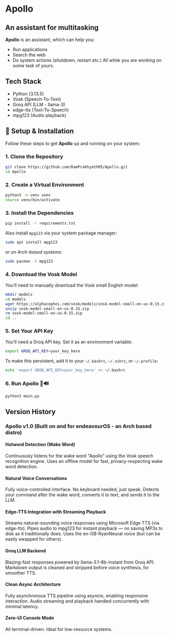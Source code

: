 # Apollo
## An assistant for multitasking

**Apollo** is an assistant, which can help you:
- Run applications
- Search the web
- Do system actions (shutdown, restart etc.)
All while you are working on some task of yours.

## Tech Stack
- Python (3.13.5)
- Vosk (Speech-To-Text)
- Groq API (LLM - llama-3)
- edge-tts (Text-To-Speech)
- mpg123 (Audio playback)


## 🚀 Setup & Installation

Follow these steps to get **Apollo** up and running on your system:

### 1. Clone the Repository

```bash
git clone https://github.com/RamPrakhyath05/Apollo.git
cd Apollo
```

### 2. Create a Virtual Environment

```bash
python3 -m venv venv
source venv/bin/activate
```

### 3. Install the Dependencies

```bash
pip install -r requirements.txt
```

Also install `mpg123` via your system package manager:

```bash
sudo apt install mpg123
```

*or on Arch-based systems:*

```bash
sudo pacman -S mpg123
```

### 4. Download the Vosk Model

You’ll need to manually download the Vosk small English model:

```bash
mkdir models
cd models
wget https://alphacephei.com/vosk/models/vosk-model-small-en-us-0.15.zip
unzip vosk-model-small-en-us-0.15.zip
rm vosk-model-small-en-us-0.15.zip
cd ..
```

### 5. Set Your API Key

You’ll need a Groq API key. Set it as an environment variable:

```bash
export GROQ_API_KEY=your_key_here
```

To make this persistent, add it to your `~/.bashrc`, `~/.zshrc`, or `~/.profile`:

```bash
echo 'export GROQ_API_KEY=your_key_here' >> ~/.bashrc
```

### 6. Run Apollo 🧠🔊

```bash
python3 main.py
```

## Version History

### Apollo v1.0 (Built on and for endeavourOS - an Arch based distro)

#### Hotword Detection (Wake Word)
Continuously listens for the wake word "Apollo" using the Vosk speech recognition engine.
Uses an offline model for fast, privacy-respecting wake word detection.

#### Natural Voice Conversations
Fully voice-controlled interface. No keyboard needed, just speak.
Detects your command after the wake word, converts it to text, and sends it to the LLM.

#### Edge-TTS Integration with Streaming Playback
Streams natural-sounding voice responses using Microsoft Edge TTS (via edge-tts).
Pipes audio to mpg123 for instant playback — no saving MP3s to disk as it traditionally does.
Uses the en-GB-RyanNeural voice (but can be easily swapped for others).

#### Groq LLM Backend
Blazing-fast responses powered by llama-3.1-8b-instant from Groq API.
Markdown output is cleaned and stripped before voice synthesis, for smoother TTS.

#### Clean Async Architecture
Fully asynchronous TTS pipeline using asyncio, enabling responsive interaction.
Audio streaming and playback handled concurrently with minimal latency.

#### Zero-UI Console Mode
All terminal-driven. Ideal for low-resource systems.
